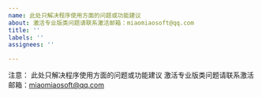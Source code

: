 ```yaml
---
name: 此处只解决程序使用方面的问题或功能建议
about: 激活专业版类问题请联系激活邮箱：miaomiaosoft@qq.com
title: ''
labels: ''
assignees: ''

---
```


注意：
此处只解决程序使用方面的问题或功能建议
激活专业版类问题请联系激活邮箱：miaomiaosoft@qq.com
